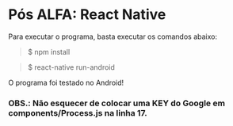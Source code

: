 # Pós ALFA: React Native
Para executar o programa, basta executar os comandos abaixo:

> $ npm install

> $ react-native run-android

O programa foi testado no Android!

### OBS.: Não esquecer de colocar uma KEY do Google em components/Process.js na linha 17.